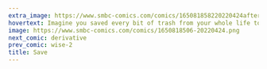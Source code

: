 ```yaml
---
extra_image: https://www.smbc-comics.com/comics/165081858220220424after.png
hovertext: Imagine you saved every bit of trash from your whole life to build a golem? Imagine how much happier you'd be.
image: https://www.smbc-comics.com/comics/1650818506-20220424.png
next_comic: derivative
prev_comic: wise-2
title: Save
---
```


